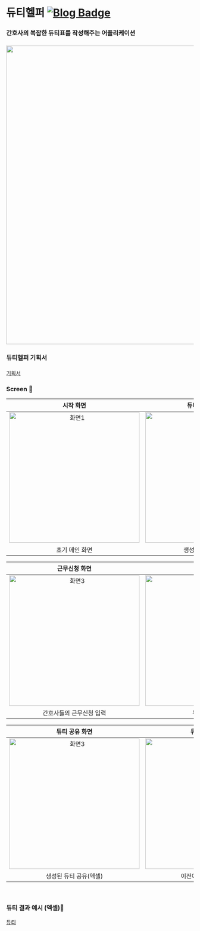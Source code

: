 # 듀티헬퍼 [![Blog Badge](https://img.shields.io/badge/Blog-ff0000?style=flat-square&logo=naver&link=https://blog.naver.com/tioon74)](https://blog.naver.com/tioon74)
### 간호사의 복잡한 듀티표를 작성해주는 어플리케이션
##### 
<img src="https://github.com/tioon/DutyForNurse/blob/master/files/graphic%20image.png" width="800">

<br/>

### 듀티헬퍼 기획서
#### 
[기획서](https://github.com/tioon/DutyForNurse/blob/master/files/%EB%93%80%ED%8B%B0%20%ED%97%AC%ED%8D%BC%20%EA%B8%B0%ED%9A%8D%EC%84%9C.pdf)



### Screen :iphone:
| 시작 화면 | 듀티조건 입력 화면 | 
| :---: | :---: | 
| <img width="350" alt="화면1" src="https://github.com/tioon/DutyForNurse/blob/master/files/%EC%8B%9C%EC%9E%91%ED%99%94%EB%A9%B4.jpg"> | <img width="350" alt="화면2" src="https://github.com/tioon/DutyForNurse/blob/master/files/%EB%93%80%ED%8B%B0%20%EC%9E%91%EC%84%B1%20%ED%99%94%EB%A9%B4.jpg"> |
| 초기 메인 화면 | 생성할 듀티 조건 입력 | 

| 근무신청 화면 | 결과 화면 | 
| :---: | :---: | 
| <img width="350" alt="화면3" src="https://github.com/tioon/DutyForNurse/blob/master/files/%EA%B7%BC%EB%AC%B4%EC%8B%A0%EC%B2%AD%20%ED%99%94%EB%A9%B4.jpg"> | <img width="350" alt="화면4" src="https://github.com/tioon/DutyForNurse/blob/master/files/%EB%93%80%ED%8B%B0%20%EC%83%9D%EC%84%B1%20%EA%B2%B0%EA%B3%BC%20%ED%99%94%EB%A9%B4.jpg"> |
| 간호사들의 근무신청 입력 | 듀티 생성 완료 | 

| 듀티 공유 화면 | 듀티리스트 화면 | 
| :---: | :---: | 
| <img width="350" alt="화면3" src="https://github.com/tioon/DutyForNurse/blob/master/files/%EC%97%91%EC%85%80%ED%91%9C%20%EB%B3%80%ED%99%98%20%EB%B0%8F%20%EA%B3%B5%EC%9C%A0.jpg"> | <img width="350" alt="화면4" src="https://github.com/tioon/DutyForNurse/blob/master/files/%EC%A0%80%EC%9E%A5%EB%90%9C%20%EB%93%80%ED%8B%B0%20%ED%99%94%EB%A9%B4.jpg"> |
| 생성된 듀티 공유(엑셀) | 이전에 생성한 듀티 열람 | 

<br/>

### 듀티 결과 예시 (엑셀):eyes:
[듀티](https://github.com/tioon/DutyForNurse/blob/master/files/%EA%B0%84%ED%98%B8%EB%93%80%ED%8B%B0%ED%91%9C3.xls)

